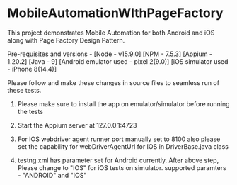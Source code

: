 # MobileAutomationWIthPageFactory
This project demonstrates Mobile Automation for both Android and iOS along with Page Factory Design Pattern.

Pre-requisites and versions - [Node - v15.9.0] [NPM - 7.5.3] [Appium - 1.20.2] [Java - 9] 
[Android emulator used - pixel 2(9.0)] [iOS simulator used - iPhone 8(14.4)]

Please follow and make these changes in source files to seamless run of these tests.

1. Please make sure to install the app on emulator/simulator before running the tests

2. Start the Appium server at 127.0.0.1:4723

3. For IOS webdriver agent runner port manually set to 8100 also please set the capability for webDriverAgentUrl for IOS in DriverBase.java class

4. testng.xml has parameter set for Android currently. After above step, Please change to "IOS" for iOS tests on simulator. supported paramters - "ANDROID" and "IOS"
